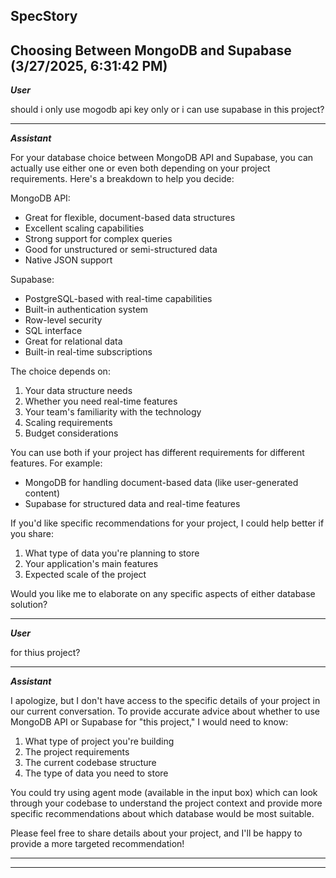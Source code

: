 ## SpecStory

## Choosing Between MongoDB and Supabase (3/27/2025, 6:31:42 PM)

_**User**_

should i only use mogodb api key only or i can use supabase in this project?

---

_**Assistant**_

For your database choice between MongoDB API and Supabase, you can actually use either one or even both depending on your project requirements. Here's a breakdown to help you decide:

MongoDB API:
- Great for flexible, document-based data structures
- Excellent scaling capabilities
- Strong support for complex queries
- Good for unstructured or semi-structured data
- Native JSON support

Supabase:
- PostgreSQL-based with real-time capabilities
- Built-in authentication system
- Row-level security
- SQL interface
- Great for relational data
- Built-in real-time subscriptions

The choice depends on:
1. Your data structure needs
2. Whether you need real-time features
3. Your team's familiarity with the technology
4. Scaling requirements
5. Budget considerations

You can use both if your project has different requirements for different features. For example:
- MongoDB for handling document-based data (like user-generated content)
- Supabase for structured data and real-time features

If you'd like specific recommendations for your project, I could help better if you share:
1. What type of data you're planning to store
2. Your application's main features
3. Expected scale of the project

Would you like me to elaborate on any specific aspects of either database solution?

---

_**User**_

for thius project?

---

_**Assistant**_

I apologize, but I don't have access to the specific details of your project in our current conversation. To provide accurate advice about whether to use MongoDB API or Supabase for "this project," I would need to know:

1. What type of project you're building
2. The project requirements
3. The current codebase structure
4. The type of data you need to store

You could try using agent mode (available in the input box) which can look through your codebase to understand the project context and provide more specific recommendations about which database would be most suitable.

Please feel free to share details about your project, and I'll be happy to provide a more targeted recommendation!

---



---

